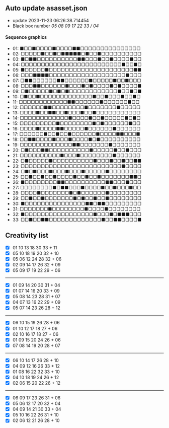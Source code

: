 ## Auto update asasset.json

* update 2023-11-23 06:26:38.714454
* Black box number _05 08 09 17 22 33 / 04_
#### Sequence graphics

* 01: ■□□■□□□□■□□□□■■□□□□□□□□□□□□□□□
* 02: □□□□□■□□■□■■■■■□■□□■□□□□□□□□□□
* 03: ■□■■□□□□□□□□□□■■□□□■□□■□□□□■□□
* 04: □□□□□□□□□□□□□□□□□□□□□□□□□■□□■□
* 05: ■□□□□□■□□□□□□□□□□□□□□□□□□□□□■■
* 06: □□□■■■■□□□□□□□□□□□□□□□□□□□■□□□
* 07: □■■□□□□□□■■□□□□□□■□□□□□■□□■□□□
* 08: □□□■■□□□□□□■□□□■□■□□□□■□■□□□□■
* 09: □■□□□□□■□■□■□□□□□□□□□□□□■□□■□■
* 10: □■□□■□□□□□□□□□□□□□■□□■□□□■□□■□
* 11: □□□□□□□□□□□□■■□□□□□□■□□□□□□■□□
* 12: □□□□□□■■□□□□□□□□■□□□□□□□■□□□□□
* 13: □□□□■□□■■□□■□□□■□□■□□□□□□□□□□□
* 14: □□□□□□□□□□□□■□□□□■□□■□□□□□■□■□
* 15: □□□□□□□□□■□□□□□□□□■□■□□□□□□■□□
* 16: □□□□■□□□□■■□□□□□■□□□□□□■□□□□□□
* 17: □□□□□□■□□■□□■□□□□□□■□□□□■■□□□■
* 18: □□■■□□□□■□□□■□□□□■□■□□□□□□□□□□
* 19: □□□□□□□□□□□□□■■□□□□□□□■□□□□□□□
* 20: □■□□□■■□□□□□□□□□□■□□□□□■□□■□□□
* 21: □□□□□□□□□□■□□□■□□□□□□□□■□□□□□□
* 22: □■□□□□□■□□□□□□□□□□■□□□■□□■□□■■
* 23: □□□□□□□□□□□□□□□□□□□□□□□□□■□□□□
* 24: □■□■□□□■□□□■□□□■□□□□□■□□□□□□□□
* 25: □□■□□■□□■□□□□■□□■□□■□□□□□□□■■□
* 26: ■□□□□□□□□■■□□□□□□□□□□■■□□□■□□□
* 27: □□□□□□□□■□■■□□□■□□□□■□□■□□□■□□
* 28: □□□□■□□□□□□□■□■□□□□□□■□□□□□□□□
* 29: □□■□□■□□□□□□□■□■□□■□□■□□□□□□□□
* 30: ■□□□□□□□□□□□□□□□■■□■■□□□□□□□□□
* 31: □□□□□□□■□□□□□□□□■□□□□■□□□□□□□□
* 32: ■□□□□□□□□□□□□□□□□□■□□□■□■■■□□□
* 33: □□■□□■■□□□□□□□□□□□□□■□□■■□□□□■
## Creativity list

- [x] 01 10 13 18 30 33 + 11
- [x] 05 10 18 19 20 32 + 10
- [x] 05 06 12 24 28 32 + 06
- [x] 02 09 14 17 26 32 + 09
- [x] 05 09 17 19 22 29 + 06
***
- [x] 01 09 14 20 30 31 + 04
- [x] 01 07 14 16 20 33 + 09
- [x] 05 08 14 23 28 31 + 07
- [x] 04 07 13 16 22 29 + 09
- [x] 05 07 14 23 26 28 + 12
***
- [x] 06 10 15 19 26 28 + 06
- [x] 01 10 12 17 18 27 + 06
- [x] 02 10 16 17 18 27 + 06
- [x] 01 09 15 20 24 26 + 06
- [x] 07 08 14 19 20 28 + 07
***
- [x] 06 10 14 17 26 28 + 10
- [x] 04 09 12 16 26 33 + 12
- [x] 01 08 16 22 32 33 + 10
- [x] 04 10 18 19 24 26 + 12
- [x] 02 06 15 20 22 26 + 12
***
- [x] 06 09 17 23 26 31 + 06
- [x] 05 06 12 17 20 32 + 04
- [x] 04 09 14 21 30 33 + 04
- [x] 05 10 16 22 26 31 + 10
- [x] 02 06 12 21 26 28 + 10
